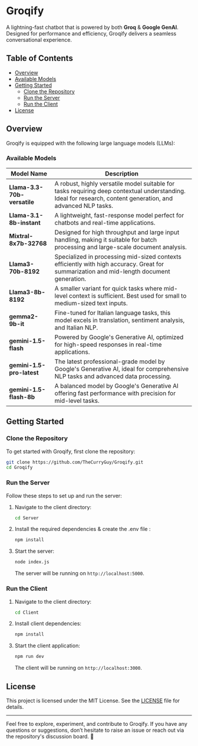 # Groqify

A lightning-fast chatbot that is powered by both **Groq** & **Google GenAI**. Designed for performance and efficiency, Groqify delivers a seamless conversational experience.

## Table of Contents

- [Overview](#overview)
- [Available Models](#available-models)
- [Getting Started](#getting-started)
  - [Clone the Repository](#clone-the-repository)
  - [Run the Server](#run-the-server)
  - [Run the Client](#run-the-client)
- [License](#license)

## Overview

Groqify is equipped with the following large language models (LLMs):

### Available Models

| **Model Name**       | **Description**                                                                 |
|-----------------------|---------------------------------------------------------------------------------|
| **Llama-3.3-70b-versatile** | A robust, highly versatile model suitable for tasks requiring deep contextual understanding. Ideal for research, content generation, and advanced NLP tasks. |
| **Llama-3.1-8b-instant**    | A lightweight, fast-response model perfect for chatbots and real-time applications. |
| **Mixtral-8x7b-32768**      | Designed for high throughput and large input handling, making it suitable for batch processing and large-scale document analysis. |
| **Llama3-70b-8192**          | Specialized in processing mid-sized contexts efficiently with high accuracy. Great for summarization and mid-length document generation. |
| **Llama3-8b-8192**           | A smaller variant for quick tasks where mid-level context is sufficient. Best used for small to medium-sized text inputs. |
| **gemma2-9b-it**             | Fine-tuned for Italian language tasks, this model excels in translation, sentiment analysis, and Italian NLP. |
| **gemini-1.5-flash**         | Powered by Google's Generative AI, optimized for high-speed responses in real-time applications. |
| **gemini-1.5-pro-latest**    | The latest professional-grade model by Google's Generative AI, ideal for comprehensive NLP tasks and advanced data processing. |
| **gemini-1.5-flash-8b**      | A balanced model by Google's Generative AI offering fast performance with precision for mid-level tasks. |


## Getting Started

### Clone the Repository

To get started with Groqify, first clone the repository:

```bash
git clone https://github.com/TheCurryGuy/Groqify.git
cd Groqify
```

### Run the Server

Follow these steps to set up and run the server:

1. Navigate to the client directory:

   ```bash
   cd Server
   ```

2. Install the required dependencies & create the .env file :  

   ```bash
   npm install
   ```

3. Start the server:

   ```bash
   node index.js
   ```

   The server will be running on `http://localhost:5000`.

### Run the Client

1. Navigate to the client directory:

   ```bash
   cd Client
   ```

2. Install client dependencies:

   ```bash
   npm install
   ```

3. Start the client application:

   ```bash
   npm run dev
   ```

   The client will be running on `http://localhost:3000`.

## License

This project is licensed under the MIT License. See the [LICENSE](LICENSE) file for details.

---

Feel free to explore, experiment, and contribute to Groqify. If you have any questions or suggestions, don’t hesitate to raise an issue or reach out via the repository's discussion board. 🚀
